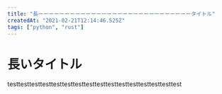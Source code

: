 ```yaml
---
title: "長ーーーーーーーーーーーーーーーーーーーーーーーーーーーーータイトル"
createdAt: "2021-02-21T12:14:46.525Z"
tags: ["python", "rust"]
---
```


# 長いタイトル

<p>testtesttesttesttesttesttesttesttesttesttesttesttesttesttesttest</p>
